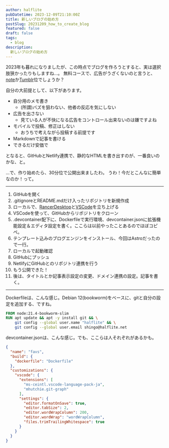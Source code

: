 ```yaml
---
author: halflite
pubDatetime: 2023-12-09T21:10:00Z
title: 新しいブログの始め方
postSlug: 20231209_how_to_create_blog
featured: false
draft: false
tags:
  - blog
description:
  新しいブログの始め方
---
```


2023年も暮れになりましたが、この時点でブログを作ろうとすると、実は選択肢狭かったりもしますね…。
無料コースで、広告がうざくないのと言うと、[note](https://note.com/ "note ――つくる、つながる、とどける。")か[Tumblr](https://www.tumblr.com/ "Tumblr")位でしょうか？

自分の大前提として、以下があります。

* 自分用のメモ書き
    * (所謂)バズを狙わない、他者の反応を気にしない
* 広告を出さない
    * 見ている人が不快になる広告をコントロール出来ないのは嫌ですよね
* モバイルで投稿、修正はしない
    * おうちで考えながら投稿する前提です
* Markdownで記事を書ける
* できるだけ安価で

となると、GitHubとNetlify連携で、静的なHTMLを書き出すのが、一番良いのかな、と。

…で、作り始めたら、30分位で公開出来ましたわ。 うわ！今だとこんなに簡単なのか！って。

_____


1. GitHubを開く
2. .gitignoreとREADME.mdだけ入ったリポジトリを新規作成
3. ローカルで、[RancerDesktop](https://rancherdesktop.io/ "Rancher Desktop by SUSE")と[VSCode](https://azure.microsoft.com/ja-jp/products/visual-studio-code "Visual Studio Code – コード エディター | Microsoft Azure")を立ち上げる
4. VSCodeを使って、GitHubからリポジトリをクローン
5. .devcontainer配下に、Dockerfileで実行環境、devcontainer.jsonに拡張機能設定＆エディタ設定を書く。ここらは以前やったことあるのでほぼコピペ。
6. テンプレート込みのブログエンジンをインストール、今回はAstroだったので一行。
7. ローカルで起動確認
8. GitHubにプッシュ
9. NetlifyにGitHubとのリポジトリ連携を行う
10. もう公開できた！
11. 後は、タイトルとか記事表示設定の変更、ドメイン連携の設定。記事を書く。

_____

Dockerfileは、こんな感じ。Debian 12(bookworm)をベースに、gitと自分の設定を追加する、ですね。

```dockerfile
FROM node:21.4-bookworm-slim
RUN apt update && apt -y install git && \
    git config --global user.name "halflite" && \
    git config --global user.email shingo@halflite.net
```

devcontainer.jsonは、こんな感じ。でも、ここらは人それぞれがあるかも。

```json
{
  "name": "favs",
  "build": {
    "dockerfile": "Dockerfile"
  },
  "customizations": {
    "vscode": {
      "extensions": [
        "ms-ceintl.vscode-language-pack-ja",
        "mhutchie.git-graph"
      ],
      "settings": {
        "editor.formatOnSave": true,
        "editor.tabSize": 2,
        "editor.wordWrapColumn": 200,
        "editor.wordWrap": "wordWrapColumn",
        "files.trimTrailingWhitespace": true
      }
    }
  }
}
```
